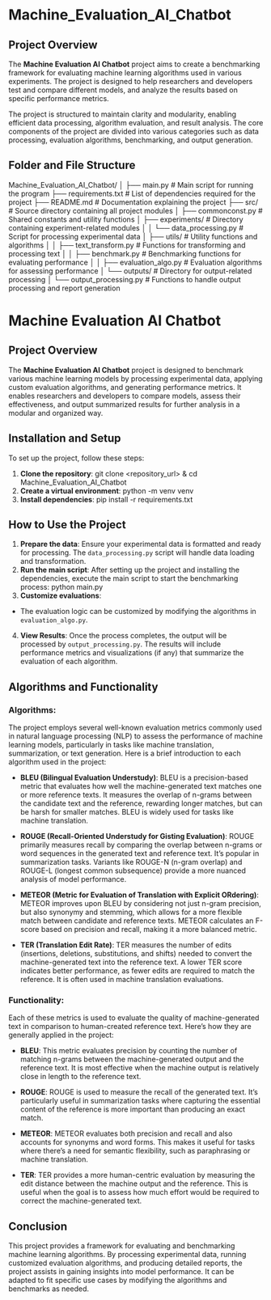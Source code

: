# Machine_Evaluation_AI_Chatbot
## Project Overview
The **Machine Evaluation AI Chatbot** project aims to create a benchmarking framework for evaluating machine learning algorithms used in various experiments. The project is designed to help researchers and developers test and compare different models, and analyze the results based on specific performance metrics.

The project is structured to maintain clarity and modularity, enabling efficient data processing, algorithm evaluation, and result analysis. The core components of the project are divided into various categories such as data processing, evaluation algorithms, benchmarking, and output generation.

## Folder and File Structure
Machine_Evaluation_AI_Chatbot/
│
├── main.py                              # Main script for running the program
├── requirements.txt                     # List of dependencies required for the project
├── README.md                            # Documentation explaining the project
├── src/                                 # Source directory containing all project modules
│   ├── commonconst.py                   # Shared constants and utility functions
│   ├── experiments/                     # Directory containing experiment-related modules
│   │   └── data_processing.py           # Script for processing experimental data
│   ├── utils/                           # Utility functions and algorithms
│   │   ├── text_transform.py            # Functions for transforming and processing text
│   │   ├── benchmark.py                 # Benchmarking functions for evaluating performance
│   │   ├── evaluation_algo.py           # Evaluation algorithms for assessing performance
│   └── outputs/                         # Directory for output-related processing
│       └── output_processing.py         # Functions to handle output processing and report generation

# Machine Evaluation AI Chatbot

## Project Overview
The **Machine Evaluation AI Chatbot** project is designed to benchmark various machine learning models by processing experimental data, applying custom evaluation algorithms, and generating performance metrics. It enables researchers and developers to compare models, assess their effectiveness, and output summarized results for further analysis in a modular and organized way.

## Installation and Setup

To set up the project, follow these steps:
1. **Clone the repository**: git clone <repository_url> & cd Machine_Evaluation_AI_Chatbot
2. **Create a virtual environment**: python -m venv venv
3. **Install dependencies**: pip install -r requirements.txt

## How to Use the Project

1. **Prepare the data**: Ensure your experimental data is formatted and ready for processing. The `data_processing.py` script will handle data loading and transformation.
2. **Run the main script**:
After setting up the project and installing the dependencies, execute the main script to start the benchmarking process: python main.py
3. **Customize evaluations**:
- The evaluation logic can be customized by modifying the algorithms in `evaluation_algo.py`.
4. **View Results**:
Once the process completes, the output will be processed by `output_processing.py`. The results will include performance metrics and visualizations (if any) that summarize the evaluation of each algorithm.

## Algorithms and Functionality

### Algorithms:
The project employs several well-known evaluation metrics commonly used in natural language processing (NLP) to assess the performance of machine learning models, particularly in tasks like machine translation, summarization, or text generation. Here is a brief introduction to each algorithm used in the project:

- **BLEU (Bilingual Evaluation Understudy)**: BLEU is a precision-based metric that evaluates how well the machine-generated text matches one or more reference texts. It measures the overlap of n-grams between the candidate text and the reference, rewarding longer matches, but can be harsh for smaller matches. BLEU is widely used for tasks like machine translation.

- **ROUGE (Recall-Oriented Understudy for Gisting Evaluation)**: ROUGE primarily measures recall by comparing the overlap between n-grams or word sequences in the generated text and reference text. It’s popular in summarization tasks. Variants like ROUGE-N (n-gram overlap) and ROUGE-L (longest common subsequence) provide a more nuanced analysis of model performance.

- **METEOR (Metric for Evaluation of Translation with Explicit ORdering)**: METEOR improves upon BLEU by considering not just n-gram precision, but also synonymy and stemming, which allows for a more flexible match between candidate and reference texts. METEOR calculates an F-score based on precision and recall, making it a more balanced metric.

- **TER (Translation Edit Rate)**: TER measures the number of edits (insertions, deletions, substitutions, and shifts) needed to convert the machine-generated text into the reference text. A lower TER score indicates better performance, as fewer edits are required to match the reference. It is often used in machine translation evaluations.

### Functionality:
Each of these metrics is used to evaluate the quality of machine-generated text in comparison to human-created reference text. Here’s how they are generally applied in the project:

- **BLEU**: This metric evaluates precision by counting the number of matching n-grams between the machine-generated output and the reference text. It is most effective when the machine output is relatively close in length to the reference text.

- **ROUGE**: ROUGE is used to measure the recall of the generated text. It’s particularly useful in summarization tasks where capturing the essential content of the reference is more important than producing an exact match.

- **METEOR**: METEOR evaluates both precision and recall and also accounts for synonyms and word forms. This makes it useful for tasks where there’s a need for semantic flexibility, such as paraphrasing or machine translation.

- **TER**: TER provides a more human-centric evaluation by measuring the edit distance between the machine output and the reference. This is useful when the goal is to assess how much effort would be required to correct the machine-generated text.

## Conclusion
This project provides a framework for evaluating and benchmarking machine learning algorithms. By processing experimental data, running customized evaluation algorithms, and producing detailed reports, the project assists in gaining insights into model performance. It can be adapted to fit specific use cases by modifying the algorithms and benchmarks as needed.
